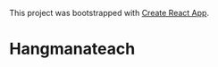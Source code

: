 This project was bootstrapped with [Create React App](https://github.com/facebookincubator/create-react-app).

# Hangmanateach
